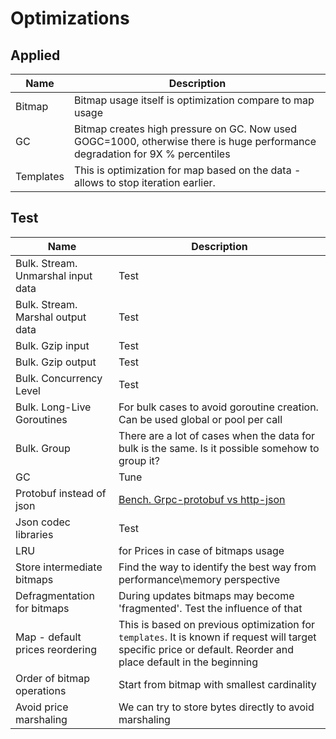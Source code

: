 # Optimizations

## Applied
|Name|Description|
|---|---|
|Bitmap|Bitmap usage itself is optimization compare to map usage|
|GC|Bitmap creates high pressure on GC. Now used GOGC=1000, otherwise there is huge performance degradation for 9X % percentiles|
|Templates|This is optimization for map based on the data - allows to stop iteration earlier.

## Test

|Name|Description|
|---|---|
|Bulk. Stream. Unmarshal input data|Test|
|Bulk. Stream. Marshal output data|Test|
|Bulk. Gzip input|Test|
|Bulk. Gzip output|Test|
|Bulk. Concurrency Level|Test|
|Bulk. Long-Live Goroutines|For bulk cases to avoid goroutine creation. Can be used global or pool per call|
|Bulk. Group|There are a lot of cases when the data for bulk is the same. Is it possible somehow to group it?|
|GC|Tune|
|Protobuf instead of json|[Bench. Grpc-protobuf vs http-json](https://github.com/plutov/benchmark-grpc-protobuf-vs-http-json)|
|Json codec libraries|Test|
|LRU|for Prices in case of bitmaps usage|
|Store intermediate bitmaps|Find the way to identify the best way from performance\memory perspective| 
|Defragmentation for bitmaps|During updates bitmaps may become 'fragmented'. Test the influence of that|
|Map - default prices reordering|This is based on previous optimization for `templates`. It is known if request will target specific price or default. Reorder and place default in the beginning|
|Order of bitmap operations|Start from bitmap with smallest cardinality|
|Avoid price marshaling|We can try to store bytes directly to avoid marshaling|